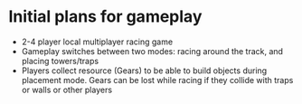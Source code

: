 # Initial plans for gameplay
- 2-4 player local multiplayer racing game
- Gameplay switches between two modes: racing around the track, and placing towers/traps
- Players collect resource (Gears) to be able to build objects during placement mode. Gears can be lost while racing if they collide
  with traps or walls or other players
